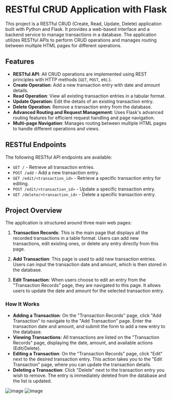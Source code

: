 # RESTful CRUD Application with Flask

This project is a RESTful CRUD (Create, Read, Update, Delete) application built with Python and Flask. It provides a web-based interface and a backend service to manage transactions in a database. The application utilizes RESTful APIs to perform CRUD operations and manages routing between multiple HTML pages for different operations.

## Features

- **RESTful API**: All CRUD operations are implemented using REST principles with HTTP methods (`GET`, `POST`, etc.).
- **Create Operation**: Add a new transaction entry with date and amount details.
- **Read Operation**: View all existing transaction entries in a tabular format.
- **Update Operation**: Edit the details of an existing transaction entry.
- **Delete Operation**: Remove a transaction entry from the database.
- **Advanced Routing and Request Management**: Uses Flask's advanced routing features for efficient request handling and page navigation.
- **Multi-page Navigation**: Manages routing between multiple HTML pages to handle different operations and views.

## RESTful Endpoints

The following RESTful API endpoints are available:

- `GET /` - Retrieve all transaction entries.
- `POST /add` - Add a new transaction entry.
- `GET /edit/<transaction_id>` - Retrieve a specific transaction entry for editing.
- `POST /edit/<transaction_id>` - Update a specific transaction entry.
- `GET /delete/<transaction_id>` - Delete a specific transaction entry.

## Project Overview

The application is structured around three main web pages:

1. **Transaction Records**: This is the main page that displays all the recorded transactions in a table format. Users can add new transactions, edit existing ones, or delete any entry directly from this page.

2. **Add Transaction**: This page is used to add new transaction entries. Users can input the transaction date and amount, which is then stored in the database.

3. **Edit Transaction**: When users choose to edit an entry from the "Transaction Records" page, they are navigated to this page. It allows users to update the date and amount for the selected transaction entry.

### How It Works

- **Adding a Transaction**: On the "Transaction Records" page, click "Add Transaction" to navigate to the "Add Transaction" page. Enter the transaction date and amount, and submit the form to add a new entry to the database.
- **Viewing Transactions**: All transactions are listed on the "Transaction Records" page, displaying the date, amount, and available actions (Edit/Delete).
- **Editing a Transaction**: On the "Transaction Records" page, click "Edit" next to the desired transaction entry. This action takes you to the "Edit Transaction" page, where you can update the transaction details.
- **Deleting a Transaction**: Click "Delete" next to the transaction entry you wish to remove. The entry is immediately deleted from the database and the list is updated.


![image](https://github.com/user-attachments/assets/9072d1ba-3d85-46ba-8181-dae7db2ae547)
![image](https://github.com/user-attachments/assets/a14b089e-c2bf-45aa-9b6f-fc5b10b669b5)
